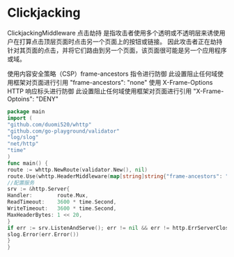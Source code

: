 # Clickjacking

ClickjackingMiddleware 点击劫持 是指攻击者使用多个透明或不透明层来诱使用户在打算点击顶层页面时点击另一个页面上的按钮或链接。
因此攻击者正在劫持针对其页面的点击，并将它们路由到另一个页面，该页面很可能是另一个应用程序或域。

使用内容安全策略（CSP）frame-ancestors 指令进行防御
此设置阻止任何域使用框架对页面进行引用
"frame-ancestors": "none"
使用 X-Frame-Options HTTP 响应标头进行防御
此设置阻止任何域使用框架对页面进行引用
"X-Frame-Optoins": "DENY"

```go
package main
import (
"github.com/duomi520/whttp"
"github.com/go-playground/validator"
"log/slog"
"net/http"
"time"
)
func main() {
route := whttp.NewRoute(validator.New(), nil)
route.Use(whttp.HeaderMiddleware(map[string]string{"frame-ancestors": "none", "X-Frame-Optoins": "DENY"}))
//配置服务
srv := &http.Server{
Handler:        route.Mux,
ReadTimeout:    3600 * time.Second,
WriteTimeout:   3600 * time.Second,
MaxHeaderBytes: 1 << 20,
}
if err := srv.ListenAndServe(); err != nil && err != http.ErrServerClosed {
slog.Error(err.Error())
}
}
```
